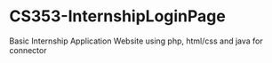 # CS353-InternshipLoginPage
Basic Internship Application Website using php, html/css and java for connector
